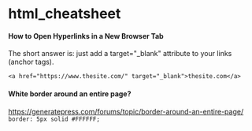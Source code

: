 # html_cheatsheet

#### How to Open Hyperlinks in a New Browser Tab
The short answer is: just add a target="_blank" attribute to your links (anchor tags).
```
<a href="https://www.thesite.com/" target="_blank">thesite.com</a>
```

#### White border around an entire page?
https://generatepress.com/forums/topic/border-around-an-entire-page/
```border: 5px solid #FFFFFF;```
